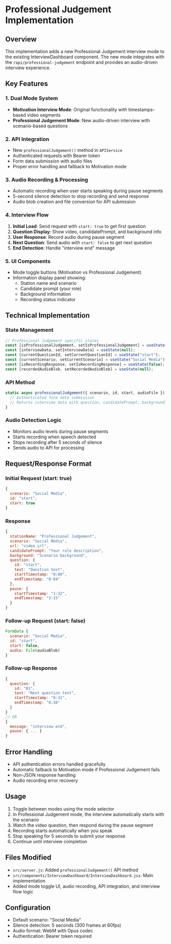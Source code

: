 # Professional Judgement Implementation

## Overview

This implementation adds a new Professional Judgement interview mode to the existing InterviewDashboard component. The new mode integrates with the `/api/professional-judgement` endpoint and provides an audio-driven interview experience.

## Key Features

### 1. Dual Mode System

- **Motivation Interview Mode**: Original functionality with timestamps-based video segments
- **Professional Judgement Mode**: New audio-driven interview with scenario-based questions

### 2. API Integration

- New `professionalJudgement()` method in `APIService`
- Authenticated requests with Bearer token
- Form data submission with audio files
- Proper error handling and fallback to Motivation mode

### 3. Audio Recording & Processing

- Automatic recording when user starts speaking during pause segments
- 5-second silence detection to stop recording and send response
- Audio blob creation and file conversion for API submission

### 4. Interview Flow

1. **Initial Load**: Send request with `start: true` to get first question
2. **Question Display**: Show video, candidatePrompt, and background info
3. **User Response**: Record audio during pause segment
4. **Next Question**: Send audio with `start: false` to get next question
5. **End Detection**: Handle "interview end" message

### 5. UI Components

- Mode toggle buttons (Motivation vs Professional Judgement)
- Information display panel showing:
  - Station name and scenario
  - Candidate prompt (your role)
  - Background information
  - Recording status indicator

## Technical Implementation

### State Management

```javascript
// Professional Judgement specific states
const [isProfessionalJudgement, setIsProfessionalJudgement] = useState(true);
const [interviewData, setInterviewData] = useState(null);
const [currentQuestionId, setCurrentQuestionId] = useState("start");
const [currentScenario, setCurrentScenario] = useState("Social Media");
const [isRecordingResponse, setIsRecordingResponse] = useState(false);
const [recordedAudioBlob, setRecordedAudioBlob] = useState(null);
```

### API Method

```javascript
static async professionalJudgement({ scenario, id, start, audioFile }) {
  // Authenticated form data submission
  // Returns interview data with question, candidatePrompt, background
}
```

### Audio Detection Logic

- Monitors audio levels during pause segments
- Starts recording when speech detected
- Stops recording after 5 seconds of silence
- Sends audio to API for processing

## Request/Response Format

### Initial Request (start: true)

```javascript
{
  scenario: "Social Media",
  id: "start",
  start: true
}
```

### Response

```javascript
{
  stationName: "Professional Judgement",
  scenario: "Social Media",
  url: "video_url",
  candidatePrompt: "Your role description",
  background: "Scenario background",
  question: {
    id: "start",
    text: "Question text",
    startTimestamp: "0:00",
    endTimestamp: "0:04"
  },
  pause: {
    startTimestamp: "1:32",
    endTimestamp: "3:15"
  }
}
```

### Follow-up Request (start: false)

```javascript
FormData {
  scenario: "Social Media",
  id: "start",
  start: false,
  audio: File(audioBlob)
}
```

### Follow-up Response

```javascript
{
  question: {
    id: "B1",
    text: "Next question text",
    startTimestamp: "0:31",
    endTimestamp: "0:38"
  }
}
// OR
{
  message: "interview end",
  pause: { ... }
}
```

## Error Handling

- API authentication errors handled gracefully
- Automatic fallback to Motivation mode if Professional Judgement fails
- Non-JSON response handling
- Audio recording error recovery

## Usage

1. Toggle between modes using the mode selector
2. In Professional Judgement mode, the interview automatically starts with the scenario
3. Watch the video question, then respond during the pause segment
4. Recording starts automatically when you speak
5. Stop speaking for 5 seconds to submit your response
6. Continue until interview completion

## Files Modified

- `src/server.js`: Added `professionalJudgement()` API method
- `src/components/InterviewDashboard/InterviewDashboard.jsx`: Main implementation
- Added mode toggle UI, audio recording, API integration, and interview flow logic

## Configuration

- Default scenario: "Social Media"
- Silence detection: 5 seconds (300 frames at 60fps)
- Audio format: WebM with Opus codec
- Authentication: Bearer token required
